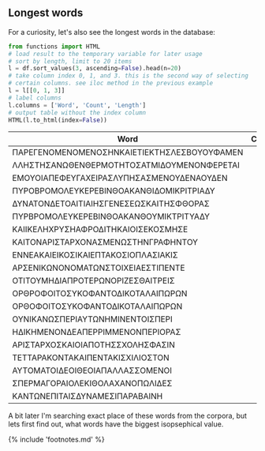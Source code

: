 ## Longest words

For a curiosity, let's also see the longest words in the database:

```python
from functions import HTML
# load result to the temporary variable for later usage
# sort by length, limit to 20 items
l = df.sort_values(3, ascending=False).head(n=20)
# take column index 0, 1, and 3. this is the second way of selecting
# certain columns. see iloc method in the previous example
l = l[[0, 1, 3]]
# label columns
l.columns = ['Word', 'Count', 'Length']
# output table without the index column
HTML(l.to_html(index=False))
```

| Word                                          | Count | Length |
|-----------------------------------------------|:-----:|:------:|
| ΠΑΡΕΓΕΝΟΜΕΝΟΜΕΝΟΣΗΝΚΑΙΕΤΙΕΚΤΗΣΛΕΣΒΟΥΟΥΦΑΜΕΝ | 1   | 43   |
| ΛΛΗΣΤΗΣΑΝΩΘΕΝΘΕΡΜΟΤΗΤΟΣΑΤΜΙΔΟΥΜΕΝΟΝΦΕΡΕΤΑΙ  | 1   | 42   |
| ΕΜΟΥΟΙΑΠΕΦΕΥΓΑΧΕΙΡΑΣΛΥΠΗΣΑΣΜΕΝΟΥΔΕΝΑΟΥΔΕΝ   | 1   | 41   |
| ΠΥΡΟΒΡΟΜΟΛΕΥΚΕΡΕΒΙΝΘΟΑΚΑΝΘΙΔΟΜΙΚΡΙΤΡΙΑΔΥ    | 1   | 40   |
| ΔΥΝΑΤΟΝΔΕΤΟΑΙΤΙΑΙΗΣΓΕΝΕΣΕΩΣΚΑΙΤΗΣΦΘΟΡΑΣ     | 1   | 39   |
| ΠΥΡΒΡΟΜΟΛΕΥΚΕΡΕΒΙΝΘΟΑΚΑΝΘΟΥΜΙΚΤΡΙΤΥΑΔΥ      | 1   | 38   |
| ΚΑΙΙΚΕΛΗΧΡΥΣΗΑΦΡΟΔΙΤΗΚΑΙΟΙΣΕΚΟΣΜΗΣΕ         | 1   | 35   |
| ΚΑΙΤΟΝΑΡΙΣΤΑΡΧΟΝΑΣΜΕΝΩΣΤΗΝΓΡΑΦΗΝΤΟΥ         | 1   | 35   |
| ΕΝΝΕΑΚΑΙΕΙΚΟΣΙΚΑΙΕΠΤΑΚΟΣΙΟΠΛΑΣΙΑΚΙΣ         | 1   | 35   |
| ΑΡΣΕΝΙΚΩΝΟΝΟΜΑΤΩΝΣΤΟΙΧΕΙΑΕΣΤΙΠΕΝΤΕ          | 1   | 34   |
| ΟΤΙΤΟΥΜΗΔΙΑΠΡΟΤΕΡΩΝΟΡΙΖΕΣΘΑΙΤΡΕΙΣ           | 1   | 33   |
| ΟΡΘΡΟΦΟΙΤΟΣΥΚΟΦΑΝΤΟΔΙΚΟΤΑΛΑΙΠΩΡΩΝ           | 1   | 33   |
| ΟΡΘΟΦΟΙΤΟΣΥΚΟΦΑΝΤΟΔΙΚΟΤΑΛΑΙΠΩΡΩΝ            | 2   | 32   |
| ΟΥΝΙΚΑΝΩΣΠΕΡΙΑΥΤΩΝΗΜΙΝΕΝΤΟΙΣΠΕΡΙ            | 1   | 32   |
| ΗΔΙΚΗΜΕΝΟΝΔΕΑΠΕΡΡΙΜΜΕΝΟΝΠΕΡΙΟΡΑΣ            | 1   | 32   |
| ΑΡΙΣΤΑΡΧΟΣΚΑΙΟΙΑΠΟΤΗΣΣΧΟΛΗΣΦΑΣΙΝ            | 1   | 32   |
| ΤΕΤΤΑΡΑΚΟΝΤΑΚΑΙΠΕΝΤΑΚΙΣΧΙΛΙΟΣΤΟΝ            | 1   | 32   |
| ΑΥΤΟΜΑΤΟΙΔΕΟΙΘΕΟΙΑΠΑΛΛΑΣΣΟΜΕΝΟΙ             | 1   | 31   |
| ΣΠΕΡΜΑΓΟΡΑΙΟΛΕΚΙΘΟΛΑΧΑΝΟΠΩΛΙΔΕΣ             | 3   | 31   |
| ΚΑΝΤΩΝΕΠΙΤΑΙΣΔΥΝΑΜΕΣΙΠΑΡΑΒΑΙΝΗ              | 1   | 30   |

A bit later I'm searching exact place of these words from the corpora,
but lets first find out, what words have the biggest isopsephical value.

{% include 'footnotes.md' %}
